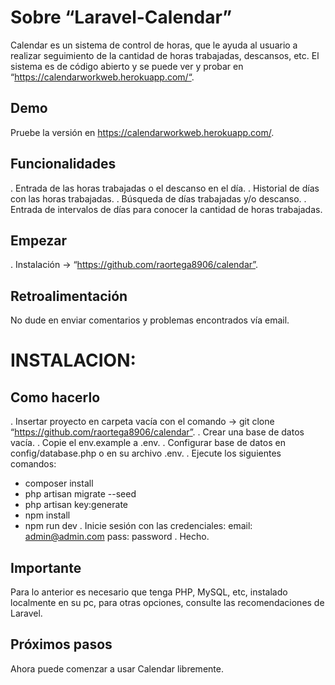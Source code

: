 # Sobre “Laravel-Calendar”

 Calendar es un sistema de control de horas, que le ayuda al usuario a realizar seguimiento de la cantidad de horas trabajadas, descansos, etc. El sistema es de código abierto y se puede ver y probar en “https://calendarworkweb.herokuapp.com/“.

## Demo

 Pruebe la versión en https://calendarworkweb.herokuapp.com/.

## Funcionalidades

. Entrada de las horas trabajadas o el descanso en el día.
. Historial de días con las horas trabajadas.
. Búsqueda de días trabajadas y/o descanso.
. Entrada de intervalos de días para conocer la cantidad de horas trabajadas.

## Empezar

. Instalación -> “https://github.com/raortega8906/calendar”.

## Retroalimentación

 No dude en enviar comentarios y problemas encontrados vía email.

# INSTALACION:

## Como hacerlo

. Insertar proyecto en carpeta vacía con el comando -> git clone “https://github.com/raortega8906/calendar”.
. Crear una base de datos vacía.
. Copie el env.example a .env.
. Configurar base de datos en config/database.php o en su archivo .env.
. Ejecute los siguientes comandos:
- composer install
- php artisan migrate --seed
- php artisan key:generate
- npm install
- npm run dev
. Inicie sesión con las credenciales:
	email: admin@admin.com
	pass: password
. Hecho.

## Importante

 Para lo anterior es necesario que tenga PHP, MySQL, etc, instalado localmente en su pc, para otras opciones, consulte las recomendaciones de Laravel.

## Próximos pasos
 Ahora puede comenzar a usar Calendar libremente.
